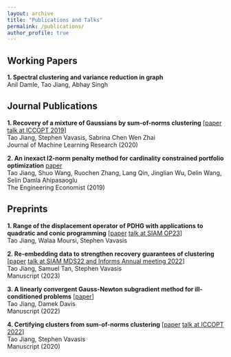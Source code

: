 ```yaml
---
layout: archive
title: "Publications and Talks"
permalink: /publications/
author_profile: true
---
```


## Working Papers

**1. Spectral clustering and variance reduction in graph** <br />
Anil Damle, Tao Jiang, Abhay Singh

## Journal Publications

**1. Recovery of a mixture of Gaussians by sum-of-norms clustering** [[paper](https://www.jmlr.org/papers/volume21/19-218/19-218.pdf) [talk at ICCOPT 2019](files/mixture_of_Gaussians_SON_TJiang.pdf)]<br />
Tao Jiang, Stephen Vavasis, Sabrina Chen Wen Zhai<br />
Journal of Machine Learning Research (2020)

**2. An inexact l2-norm penalty method for cardinality constrained portfolio optimization** [paper](https://www.tandfonline.com/doi/abs/10.1080/0013791X.2019.1636169)<br />
Tao Jiang, Shuo Wang, Ruochen Zhang, Lang Qin, Jinglian Wu, Delin Wang, Selin Damla Ahipasaoglu<br />
The Engineering Economist (2019)

## Preprints

**1. Range of the displacement operator of PDHG with applications to quadratic and conic programming** [[paper](https://arxiv.org/abs/2309.15009) [talk at SIAM OP23](files/PDHG_OP23_Tao.pdf)]<br />
Tao Jiang, Walaa Moursi, Stephen Vavasis

**2. Re-embedding data to strengthen recovery guarantees of clustering** [[paper](https://arxiv.org/abs/2301.10901) [talk at SIAM MDS22 and Informs Annual meeting 2022](files/leapfrog_TJiang_informs.pdf)]<br />
Tao Jiang, Samuel Tan, Stephen Vavasis<br />
Manuscript (2023)

**3. A linearly convergent Gauss-Newton subgradient method for ill-conditioned problems**
[[paper](https://arxiv.org/abs/2212.13278)]<br />
Tao Jiang, Damek Davis<br />
Manuscript (2022)

**4. Certifying clusters from sum-of-norms clustering**
[[paper](https://arxiv.org/pdf/2006.11355.pdf) [talk at ICCOPT 2022](files/certifying_clusters_SON_TJiang_ICCOPT22.pdf)]<br />
Tao Jiang, Stephen Vavasis<br />
Manuscript (2020)

